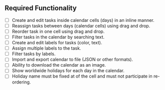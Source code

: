 ## **Required Functionality**

- [ ] Create and edit tasks inside calendar cells (days) in an inline manner.
- [ ] Reassign tasks between days (calendar cells) using drag and drop.
- [ ] Reorder task in one cell using drag and drop.
- [ ] Filter tasks in the calendar by searching text.
- [ ] Create and edit labels for tasks (color, text).
- [ ] Assign multiple labels to the task.
- [ ] Filter tasks by labels.
- [ ] Import and export calendar to file (JSON or other formats).
- [ ] Ability to download the calendar as an image.
- [ ] Show worldwide holidays for each day in the calendar.
- [ ] Holiday name must be fixed at of the cell and must not participate in re-ordering.
